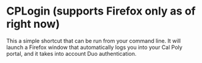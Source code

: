 # CPLogin (supports **Firefox** only as of right now)
This a simple shortcut that can be run from your command line. It will launch a Firefox window that automatically logs you into your Cal Poly portal,
and it takes into account Duo authentication.



